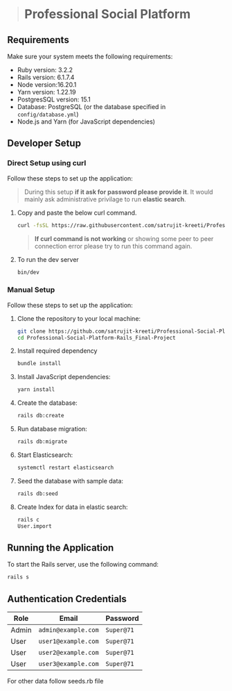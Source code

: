 > # Professional Social Platform

## Requirements

Make sure your system meets the following requirements:

- Ruby version: 3.2.2
- Rails version: 6.1.7.4
- Node version:16.20.1
- Yarn version: 1.22.19
- PostgresSQL version: 15.1
- Database: PostgreSQL (or the database specified in `config/database.yml`)
- Node.js and Yarn (for JavaScript dependencies)

## Developer Setup

### Direct Setup using curl

Follow these steps to set up the application:

> During this setup **if it ask for password please provide it**. It would mainly ask administrative privilage to run **elastic search**.

1. Copy and paste the below curl command.

   ```bash
   curl -fsSL https://raw.githubusercontent.com/satrujit-kreeti/Professional-Social-Platform-Rails_Final-Project/main/setup.sh | bash
   ```

   > **If curl command is not working** or showing some peer to peer connection error please try to run this command again.

2. To run the dev server

   ```bash
   bin/dev
   ```

### Manual Setup

Follow these steps to set up the application:

1. Clone the repository to your local machine:

   ```bash
   git clone https://github.com/satrujit-kreeti/Professional-Social-Platform-Rails_Final-Project.git
   cd Professional-Social-Platform-Rails_Final-Project
   ```

2. Install required dependency

   ```bash
   bundle install
   ```

3. Install JavaScript dependencies:

   ```bash
   yarn install
   ```

4. Create the database:

   ```bash
   rails db:create
   ```

5. Run database migration:

   ```bash
   rails db:migrate
   ```

6. Start Elasticsearch:

   ```bash
   systemctl restart elasticsearch
   ```

7. Seed the database with sample data:

   ```bash
   rails db:seed
   ```

8. Create Index for data in elastic search:

   ```bash
   rails c
   User.import
   ```

## Running the Application

To start the Rails server, use the following command:

```bash
rails s
```

## Authentication Credentials

| Role  | Email               | Password   |
| ----- | ------------------- | ---------- |
| Admin | `admin@example.com` | `Super@71` |
| User  | `user1@example.com` | `Super@71` |
| User  | `user2@example.com` | `Super@71` |
| User  | `user3@example.com` | `Super@71` |

For other data follow seeds.rb file
